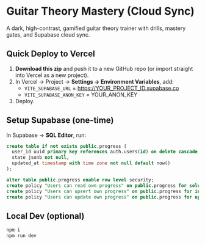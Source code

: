 
# Guitar Theory Mastery (Cloud Sync)

A dark, high-contrast, gamified guitar theory trainer with drills, mastery gates, and Supabase cloud sync.

## Quick Deploy to Vercel

1. **Download this zip** and push it to a new GitHub repo (or import straight into Vercel as a new project).
2. In Vercel → Project → **Settings → Environment Variables**, add:
   - `VITE_SUPABASE_URL` = https://YOUR_PROJECT_ID.supabase.co
   - `VITE_SUPABASE_ANON_KEY` = YOUR_ANON_KEY
3. Deploy.

## Setup Supabase (one-time)

In Supabase → **SQL Editor**, run:

```sql
create table if not exists public.progress (
  user_id uuid primary key references auth.users(id) on delete cascade,
  state jsonb not null,
  updated_at timestamp with time zone not null default now()
);

alter table public.progress enable row level security;
create policy "Users can read own progress" on public.progress for select using (auth.uid() = user_id);
create policy "Users can upsert own progress" on public.progress for insert with check (auth.uid() = user_id);
create policy "Users can update own progress" on public.progress for update using (auth.uid() = user_id) with check (auth.uid() = user_id);
```

## Local Dev (optional)
```bash
npm i
npm run dev
```

